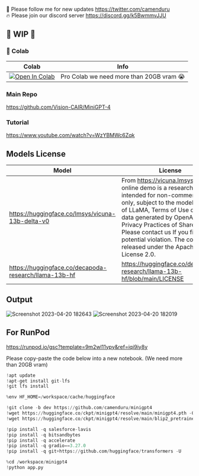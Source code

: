🐣 Please follow me for new updates https://twitter.com/camenduru <br />
🔥 Please join our discord server https://discord.gg/k5BwmmvJJU

## 🚦 WIP 🚦

### 🦒 Colab

| Colab | Info
| --- | --- |
[![Open In Colab](https://colab.research.google.com/assets/colab-badge.svg)](https://colab.research.google.com/github/camenduru/MiniGPT-4-colab/blob/main/minigpt4_colab.ipynb) | Pro Colab we need more than 20GB vram 😭

### Main Repo
https://github.com/Vision-CAIR/MiniGPT-4

### Tutorial
https://www.youtube.com/watch?v=WzYBMWc6Zqk

## Models License
| Model | License
| --- | --- |
https://huggingface.co/lmsys/vicuna-13b-delta-v0 | From https://vicuna.lmsys.org: The online demo is a research preview intended for non-commercial use only, subject to the model [License](https://github.com/facebookresearch/llama/blob/main/MODEL_CARD.md) of LLaMA, Terms of Use of the data generated by OpenAI, and Privacy Practices of ShareGPT. Please contact us If you find any potential violation. The code is released under the Apache License 2.0.
https://huggingface.co/decapoda-research/llama-13b-hf | https://huggingface.co/decapoda-research/llama-13b-hf/blob/main/LICENSE

## Output

![Screenshot 2023-04-20 182643](https://user-images.githubusercontent.com/54370274/233425725-c768f6f3-5e84-4720-85c1-d5e2390cdea8.png)
![Screenshot 2023-04-20 182019](https://user-images.githubusercontent.com/54370274/233426283-5f3cf719-a84b-42f3-a575-836bbb3d2521.png)

## For RunPod
https://runpod.io/gsc?template=9m2wl11ypy&ref=iqi9iy8y

Please copy-paste the code below into a new notebook. (We need more than 20GB vram)
```py
!apt update
!apt-get install git-lfs
!git lfs install

%env HF_HOME=/workspace/cache/huggingface

!git clone -b dev https://github.com/camenduru/minigpt4
!wget https://huggingface.co/ckpt/minigpt4/resolve/main/minigpt4.pth -O /workspace/minigpt4/checkpoint.pth
!wget https://huggingface.co/ckpt/minigpt4/resolve/main/blip2_pretrained_flant5xxl.pth -O /workspace/minigpt4/blip2_pretrained_flant5xxl.pth

!pip install -q salesforce-lavis
!pip install -q bitsandbytes
!pip install -q accelerate
!pip install -q gradio==3.27.0
!pip install -q git+https://github.com/huggingface/transformers -U

%cd /workspace/minigpt4
!python app.py
```
